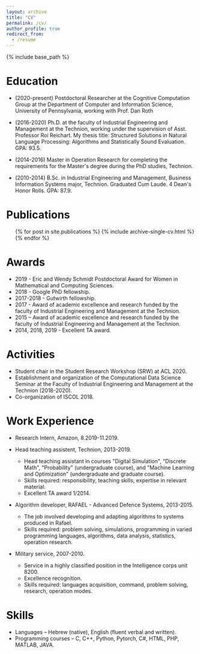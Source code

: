 ```yaml
---
layout: archive
title: "CV"
permalink: /cv/
author_profile: true
redirect_from:
  - /resume
---
```


{% include base_path %}

Education
======
* (2020-present) Postdoctoral Researcher at the Cognitive Computation Group at the Department of Computer and Information Science, University of Pennsylvania, working with Prof. Dan Roth

* (2016-2020) Ph.D. at the faculty of Industrial Engineering and Management at the Technion, working under the supervision of Asst. Professor Roi Reichart. 
My thesis title: Structured Solutions in Natural Language Processing: Algorithms and Statistically Sound Evaluation. GPA: 93.5.
* (2014-2016) Master in Operation Research for completing the requirements for the Master's degree during the PhD studies, Technion.
* (2010-2014) B.Sc. in Industrial Engineering and Management, Business Information Systems major, Technion. Graduated Cum Laude. 4 Dean's Honor Rolls. GPA: 87.9.

Publications
======
  <ul>{% for post in site.publications %}
    {% include archive-single-cv.html %}
  {% endfor %}</ul>
  
Awards
======
* 2019 - Eric and Wendy Schmidt Postdoctoral Award for Women in Mathematical and Computing Sciences.
* 2018 - Google PhD fellowship.
* 2017-2018 - Gutwirth fellowship.
* 2017 - Award of academic excellence and research funded by the faculty of Industrial Engineering and Management at the Technion.
* 2015 – Award of academic excellence and research funded by the faculty of Industrial Engineering and Management at the Technion.
* 2014, 2018, 2019 - Excellent TA award.

Activities
======
* Student chair in the Student Research Workshop (SRW) at ACL 2020.
* Establishment and organization of the Computational Data Science Seminar at the Faculty of Industrial Engineering and Management at the Technion (2018-2020).
* Co-organization of ISCOL 2018.

Work Experience
======
* Research Intern, Amazon, 8.2019-11.2019.

* Head teaching assistent, Technion, 2013-2019.
  * Head teaching assistant in courses "Digital Simulation", "Discrete Math", "Probability" (undergraduate course), and "Machine Learning and Optimization" (undergraduate and graduate course).
  * Skills required: responsibility, teaching skills, expertise in relevant material.
  * Excellent TA award 1/2014.

* Algorithm developer, RAFAEL - Advanced Defence Systems, 2013-2015.
  * The job involved developing and adapting algorithms to systems produced in Rafael. 
  * Skills required: problem solving, simulations, programming in varied programming languages, algorithms, data analysis, statistics, operation research.
  
* Military service, 2007-2010.
  * Service in a highly classified position in the Intelligence corps unit 8200.
  * Excellence recognition.
  * Skills required: languages acquisition, command, problem solving, research, operation modes.


Skills
======
* Languages – Hebrew (native), English (fluent verbal and written).
* Programming courses – C, C++, Python, Pytorch, C#, HTML, PHP, MATLAB, JAVA.
  
